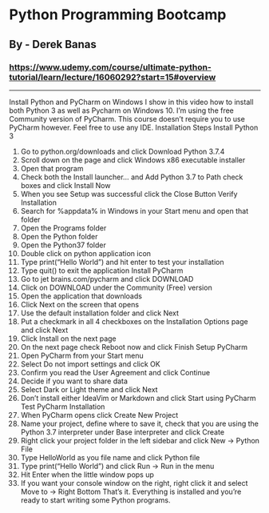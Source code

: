 # Python Programming Bootcamp
## By - Derek Banas
### https://www.udemy.com/course/ultimate-python-tutorial/learn/lecture/16060292?start=15#overview
__________
Install Python and PyCharm on Windows
I show in this video how to install both Python 3 as well as Pycharm on Windows 10. I’m using
the free Community version of PyCharm. This course doesn’t require you to use PyCharm
however. Feel free to use any IDE.
Installation Steps
Install Python 3
1. Go to python.org/downloads and click Download Python 3.7.4
2. Scroll down on the page and click Windows x86 executable installer
3. Open that program
4. Check both the Install launcher… and Add Python 3.7 to Path check boxes and click Install
Now
5. When you see Setup was successful click the Close Button
Verify Installation
1. Search for %appdata% in Windows in your Start menu and open that folder
2. Open the Programs folder
3. Open the Python folder
4. Open the Python37 folder
5. Double click on python application icon
6. Type print(“Hello World”) and hit enter to test your installation
7. Type quit() to exit the application
Install PyCharm
1. Go to jet brains.com/pycharm and click DOWNLOAD
2. Click on DOWNLOAD under the Community (Free) version
3. Open the application that downloads
4. Click Next on the screen that opens
5. Use the default installation folder and click Next
6. Put a checkmark in all 4 checkboxes on the Installation Options page and click Next
7. Click Install on the next page
8. On the next page check Reboot now and click Finish
Setup PyCharm
1. Open PyCharm from your Start menu
2. Select Do not import settings and click OK
3. Confirm you read the User Agreement and click Continue
4. Decide if you want to share data
5. Select Dark or Light theme and click Next
6. Don’t install either IdeaVim or Markdown and click Start using PyCharm
Test PyCharm Installation
1. When PyCharm opens click Create New Project
2. Name your project, define where to save it, check that you are using the Python 3.7
interpreter under Base interpreter and click Create
3. Right click your project folder in the left sidebar and click New -> Python File
4. Type HelloWorld as you file name and click Python file
5. Type print(“Hello World”) and click Run -> Run in the menu
6. Hit Enter when the little window pops up
7. If you want your console window on the right, right click it and select Move to -> Right
Bottom
That’s it. Everything is installed and you’re ready to start writing some Python programs.